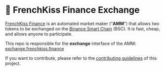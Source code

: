 # 💋 FrenchKiss Finance Exchange

[FrenchKiss Finance](https://https://docs.frenchkiss.finance/) is an automated market maker (“**AMM**”) that allows two tokens to be exchanged on the [Binance Smart Chain](https://www.binance.org/en/smartChain) (BSC). It is fast, cheap, and allows anyone to participate.

This repo is responsible for the **exchange** interface of the AMM: [exchange.frenchkiss.finance](https://exchange.frenchkiss.finance/)

If you want to contribute, please refer to the [contributing guidelines](./CONTRIBUTING.md) of this project.
